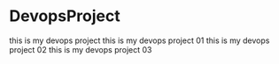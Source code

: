 # DevopsProject
this is my devops project
this is my devops project 01
this is my devops project 02
this is my devops project 03
